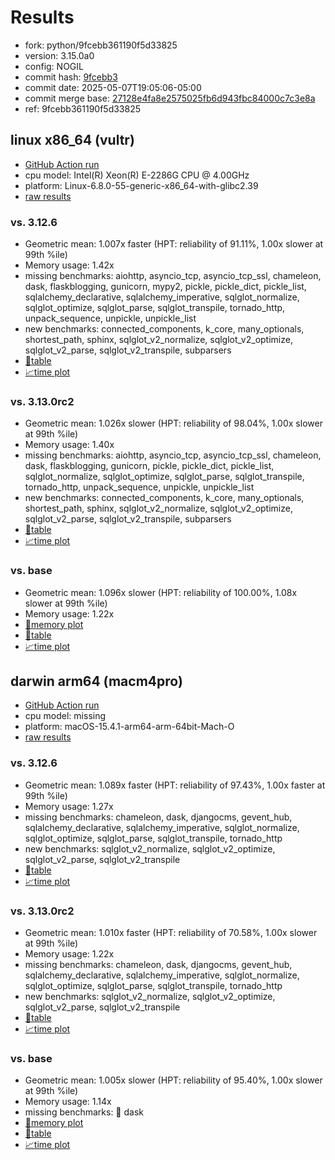 # Results

- fork: python/9fcebb361190f5d33825
- version: 3.15.0a0
- config: NOGIL
- commit hash: [9fcebb3](https://github.com/python/cpython/commit/9fcebb3)
- commit date: 2025-05-07T19:05:06-05:00
- commit merge base: [27128e4fa8e2575025fb6d943fbc84000c7c3e8a](https://github.com/python/cpython/commit/27128e4fa8e2575025fb6d943fbc84000c7c3e8a)
- ref: 9fcebb361190f5d33825

## linux x86_64 (vultr)

- [GitHub Action run](https://github.com/facebookexperimental/free-threading-benchmarking/actions/runs/14895909120)
- cpu model: Intel(R) Xeon(R) E-2286G CPU @ 4.00GHz
- platform: Linux-6.8.0-55-generic-x86_64-with-glibc2.39
- [raw results](bm-20250507-vultr-x86_64-python-9fcebb361190f5d33825-3.15.0a0-9fcebb3.json)

### vs. 3.12.6

- Geometric mean: 1.007x faster (HPT: reliability of 91.11%, 1.00x slower at 99th %ile)
- Memory usage: 1.42x
- missing benchmarks: aiohttp, asyncio_tcp, asyncio_tcp_ssl, chameleon, dask, flaskblogging, gunicorn, mypy2, pickle, pickle_dict, pickle_list, sqlalchemy_declarative, sqlalchemy_imperative, sqlglot_normalize, sqlglot_optimize, sqlglot_parse, sqlglot_transpile, tornado_http, unpack_sequence, unpickle, unpickle_list
- new benchmarks: connected_components, k_core, many_optionals, shortest_path, sphinx, sqlglot_v2_normalize, sqlglot_v2_optimize, sqlglot_v2_parse, sqlglot_v2_transpile, subparsers
- [📄table](bm-20250507-vultr-x86_64-python-9fcebb361190f5d33825-3.15.0a0-9fcebb3-vs-3.12.6.md)
- [📈time plot](bm-20250507-vultr-x86_64-python-9fcebb361190f5d33825-3.15.0a0-9fcebb3-vs-3.12.6.svg)

### vs. 3.13.0rc2

- Geometric mean: 1.026x slower (HPT: reliability of 98.04%, 1.00x slower at 99th %ile)
- Memory usage: 1.40x
- missing benchmarks: aiohttp, asyncio_tcp, asyncio_tcp_ssl, chameleon, dask, flaskblogging, gunicorn, pickle, pickle_dict, pickle_list, sqlglot_normalize, sqlglot_optimize, sqlglot_parse, sqlglot_transpile, tornado_http, unpack_sequence, unpickle, unpickle_list
- new benchmarks: connected_components, k_core, many_optionals, shortest_path, sphinx, sqlglot_v2_normalize, sqlglot_v2_optimize, sqlglot_v2_parse, sqlglot_v2_transpile, subparsers
- [📄table](bm-20250507-vultr-x86_64-python-9fcebb361190f5d33825-3.15.0a0-9fcebb3-vs-3.13.0rc2.md)
- [📈time plot](bm-20250507-vultr-x86_64-python-9fcebb361190f5d33825-3.15.0a0-9fcebb3-vs-3.13.0rc2.svg)

### vs. base

- Geometric mean: 1.096x slower (HPT: reliability of 100.00%, 1.08x slower at 99th %ile)
- Memory usage: 1.22x
- [🧠memory plot](bm-20250507-vultr-x86_64-python-9fcebb361190f5d33825-3.15.0a0-9fcebb3-vs-base-mem.svg)
- [📄table](bm-20250507-vultr-x86_64-python-9fcebb361190f5d33825-3.15.0a0-9fcebb3-vs-base.md)
- [📈time plot](bm-20250507-vultr-x86_64-python-9fcebb361190f5d33825-3.15.0a0-9fcebb3-vs-base.svg)

## darwin arm64 (macm4pro)

- [GitHub Action run](https://github.com/facebookexperimental/free-threading-benchmarking/actions/runs/14895909120)
- cpu model: missing
- platform: macOS-15.4.1-arm64-arm-64bit-Mach-O
- [raw results](bm-20250507-macm4pro-arm64-python-9fcebb361190f5d33825-3.15.0a0-9fcebb3.json)

### vs. 3.12.6

- Geometric mean: 1.089x faster (HPT: reliability of 97.43%, 1.00x faster at 99th %ile)
- Memory usage: 1.27x
- missing benchmarks: chameleon, dask, djangocms, gevent_hub, sqlalchemy_declarative, sqlalchemy_imperative, sqlglot_normalize, sqlglot_optimize, sqlglot_parse, sqlglot_transpile, tornado_http
- new benchmarks: sqlglot_v2_normalize, sqlglot_v2_optimize, sqlglot_v2_parse, sqlglot_v2_transpile
- [📄table](bm-20250507-macm4pro-arm64-python-9fcebb361190f5d33825-3.15.0a0-9fcebb3-vs-3.12.6.md)
- [📈time plot](bm-20250507-macm4pro-arm64-python-9fcebb361190f5d33825-3.15.0a0-9fcebb3-vs-3.12.6.svg)

### vs. 3.13.0rc2

- Geometric mean: 1.010x faster (HPT: reliability of 70.58%, 1.00x slower at 99th %ile)
- Memory usage: 1.22x
- missing benchmarks: chameleon, dask, djangocms, gevent_hub, sqlalchemy_declarative, sqlalchemy_imperative, sqlglot_normalize, sqlglot_optimize, sqlglot_parse, sqlglot_transpile, tornado_http
- new benchmarks: sqlglot_v2_normalize, sqlglot_v2_optimize, sqlglot_v2_parse, sqlglot_v2_transpile
- [📄table](bm-20250507-macm4pro-arm64-python-9fcebb361190f5d33825-3.15.0a0-9fcebb3-vs-3.13.0rc2.md)
- [📈time plot](bm-20250507-macm4pro-arm64-python-9fcebb361190f5d33825-3.15.0a0-9fcebb3-vs-3.13.0rc2.svg)

### vs. base

- Geometric mean: 1.005x slower (HPT: reliability of 95.40%, 1.00x slower at 99th %ile)
- Memory usage: 1.14x
- missing benchmarks: 🔴 dask
- [🧠memory plot](bm-20250507-macm4pro-arm64-python-9fcebb361190f5d33825-3.15.0a0-9fcebb3-vs-base-mem.svg)
- [📄table](bm-20250507-macm4pro-arm64-python-9fcebb361190f5d33825-3.15.0a0-9fcebb3-vs-base.md)
- [📈time plot](bm-20250507-macm4pro-arm64-python-9fcebb361190f5d33825-3.15.0a0-9fcebb3-vs-base.svg)

